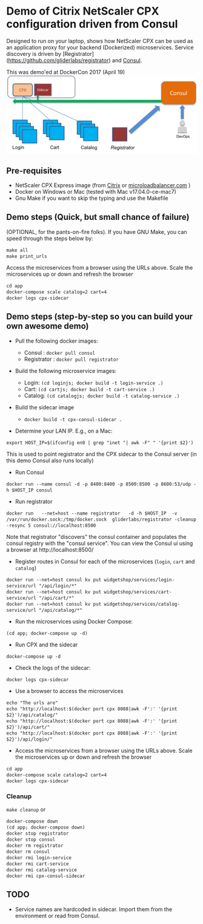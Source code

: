 # Demo of Citrix NetScaler CPX configuration driven from Consul
Designed to run on your laptop, shows how NetScaler CPX can be used as an application proxy for your backend (Dockerized) microservices. Service discovery is driven by [Registrator] (https://github.com/gliderlabs/registrator) and [Consul](https://consul.io).  

This was demo'ed at DockerCon 2017 (April 19)
<img src="docs/dockercondemo.png" width="720"/>


## Pre-requisites
* NetScaler CPX Express image (from [Citrix](https://www.citrix.com/products/netscaler-adc/cpx-express.html) or [microloadbalancer.com](https://microloadbalancer.com) )
* Docker on Windows or Mac (tested with Mac v17.04.0-ce-mac7)
* Gnu Make  if you want to skip the typing and use the Makefile



## Demo steps (Quick, but small chance of failure)
(OPTIONAL, for the pants-on-fire folks). If you have GNU Make, you can speed through the steps below by:

```
make all
make print_urls

```

Access the microservices from a browser using the URLs above. Scale the microservices up or down and refresh the browser

```
cd app
docker-compose scale catalog=2 cart=4
docker logs cpx-sidecar
```

## Demo steps (step-by-step so you can build your own awesome demo)
* Pull  the following docker images:
    - Consul : `docker pull consul`
    - Registrator : `docker pull registrator`
* Build the following microservice images:
    - Login: `(cd loginjs; docker build -t login-service .)`
    - Cart: `(cd cartjs; docker build -t cart-service .)`
    - Catalog: `(cd catalogjs; docker build -t catalog-service .)`
* Build the sidecar image
    - `docker build -t cpx-consul-sidecar .`

* Determine your LAN IP. E.g., on a Mac:

```
export HOST_IP=$(ifconfig en0 | grep "inet "| awk -F" " '{print $2}')
```
This is used to point registrator and the CPX sidecar to the Consul server (in this demo Consul also runs locally)

* Run Consul

```
docker run --name consul -d -p 8400:8400 -p 8500:8500 -p 8600:53/udp -h $HOST_IP consul
```

* Run registrator

```
docker run   --net=host --name registrator   -d -h $HOST_IP  -v /var/run/docker.sock:/tmp/docker.sock  gliderlabs/registrator -cleanup -resync 5 consul://localhost:8500 
```

Note that registrator "discovers" the consul container and populates the consul registry with the "consul service". You can view the Consul ui using a browser at http://localhost:8500/

* Register routes in Consul for each of the microservices (`login`, `cart` and `catalog`)

```
docker run --net=host consul kv put widgetshop/services/login-service/url "/api/login/*"
docker run --net=host consul kv put widgetshop/services/cart-service/url "/api/cart/*"
docker run --net=host consul kv put widgetshop/services/catalog-service/url "/api/catalog/*"
```

* Run the microservices using Docker Compose:

```
(cd app; docker-compose up -d)

```

* Run CPX and the sidecar

```
docker-compose up -d

```

* Check the logs of the sidecar:

```
docker logs cpx-sidecar
```

* Use a browser to access the microservices

```
echo "The urls are"
echo "http://localhost:$(docker port cpx 8088|awk -F':' '{print $2}')/api/catalog/"
echo "http://localhost:$(docker port cpx 8088|awk -F':' '{print $2}')/api/cart/"
echo "http://localhost:$(docker port cpx 8088|awk -F':' '{print $2}')/api/login/"

```

* Access the microservices from a browser using the URLs above. Scale the microservices up or down and refresh the browser

```
cd app
docker-compose scale catalog=2 cart=4
docker logs cpx-sidecar
```

### Cleanup
`make cleanup` or

```
docker-compose down
(cd app; docker-compose down)
docker stop registrator
docker stop consul
docker rm registrator
docker rm consul
docker rmi login-service
docker rmi cart-service
docker rmi catalog-service
docker rmi cpx-consul-sidecar
```

## TODO
* Service names are hardcoded in sidecar. Import them from the environment or read from Consul.
